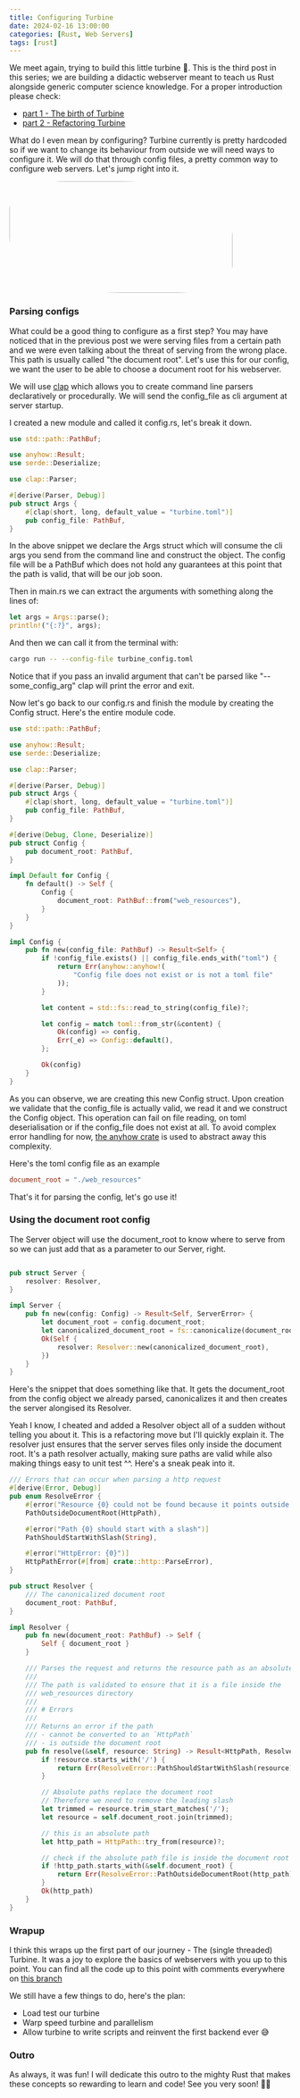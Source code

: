 ```yaml
---
title: Configuring Turbine 
date: 2024-02-16 13:00:00
categories: [Rust, Web Servers]
tags: [rust]
---
```


We meet again, trying to build this little turbine 🚀. This is the third post in this series; we are building a didactic webserver meant to teach us Rust alongside generic computer science knowledge. For a proper introduction please check:
* [part 1 - The birth of Turbine](https://vlad-onis.github.io/posts/birth-of-turbine/)
* [part 2 - Refactoring Turbine](https://vlad-onis.github.io/posts/refactoring-turbine/)

What do I even mean by configuring? Turbine currently is pretty hardcoded so if we want to change its behaviour from outside we will need ways to configure it. We will do that through config files, a pretty common way to configure web servers. Let's jump right into it.

<img src="/assets/img/the_birth_of_turbine/turbine.png" width="400" height="200" style="border-radius:25% 50%;">

### Parsing configs

What could be a good thing to configure as a first step?
You may have noticed that in the previous post we were serving files from a certain path and we were even talking about the threat of serving from the wrong place. This path is usually called "the document root". Let's use this for our config, we want the user to be able to choose a document root for his webserver.

We will use [clap](https://crates.io/crates/clap) which allows you to create command line parsers declaratively or procedurally. We will send the config_file as cli argument at server startup.

I created a new module and called it config.rs, let's break it down.

```rust
use std::path::PathBuf;

use anyhow::Result;
use serde::Deserialize;

use clap::Parser;

#[derive(Parser, Debug)]
pub struct Args {
    #[clap(short, long, default_value = "turbine.toml")]
    pub config_file: PathBuf,
}
```

In the above snippet we declare the Args struct which will consume the cli args you send from the command line and construct the object. The config file will be a PathBuf which does not hold any guarantees at this point that the path is valid, that will be our job soon.

Then in main.rs we can extract the arguments with something along the lines of:
```rust
let args = Args::parse();
println!("{:?}", args);
```

And then we can call it from the terminal with:
```bash
cargo run -- --config-file turbine_config.toml
```

Notice that if you pass an invalid argument that can't be parsed like "--some_config_arg" clap will print the error and exit.

Now let's go back to our config.rs and finish the module by creating the Config struct. Here's the entire module code.

```rust
use std::path::PathBuf;

use anyhow::Result;
use serde::Deserialize;

use clap::Parser;

#[derive(Parser, Debug)]
pub struct Args {
    #[clap(short, long, default_value = "turbine.toml")]
    pub config_file: PathBuf,
}

#[derive(Debug, Clone, Deserialize)]
pub struct Config {
    pub document_root: PathBuf,
}

impl Default for Config {
    fn default() -> Self {
        Config {
            document_root: PathBuf::from("web_resources"),
        }
    }
}

impl Config {
    pub fn new(config_file: PathBuf) -> Result<Self> {
        if !config_file.exists() || config_file.ends_with("toml") {
            return Err(anyhow::anyhow!(
                "Config file does not exist or is not a toml file"
            ));
        }

        let content = std::fs::read_to_string(config_file)?;

        let config = match toml::from_str(&content) {
            Ok(config) => config,
            Err(_e) => Config::default(),
        };

        Ok(config)
    }
}

```

As you can observe, we are creating this new Config struct. Upon creation we validate that the config_file is actually valid, we read it and we construct the Config object. This operation can fail on file reading, on toml deserialisation or if the config_file does not exist at all. To avoid complex error handling for now, [the anyhow crate](https://crates.io/crates/anyhow) is used to abstract away this complexity.

Here's the toml config file as an example
```toml
document_root = "./web_resources"
```

That's it for parsing the config, let's go use it!

### Using the document root config

The Server object will use the document_root to know where to serve from so we can just add that as a parameter to our Server, right.

```rust

pub struct Server {
    resolver: Resolver,
}

impl Server {
    pub fn new(config: Config) -> Result<Self, ServerError> {
        let document_root = config.document_root;
        let canonicalized_document_root = fs::canonicalize(document_root)?;
        Ok(Self {
            resolver: Resolver::new(canonicalized_document_root),
        })
    }
}
```

Here's the snippet that does something like that. It gets the document_root from the config object we already parsed, canonicalizes it and then creates the server alongised its Resolver. 

Yeah I know, I cheated and added a Resolver object all of a sudden without telling you about it. This is a refactoring move but I'll quickly explain it. The resolver just ensures that the server serves files only inside the document root. It's a path resolver actually, making sure paths are valid while also making things easy to unit test ^^. Here's a sneak peak into it.

```rust
/// Errors that can occur when parsing a http request
#[derive(Error, Debug)]
pub enum ResolveError {
    #[error("Resource {0} could not be found because it points outside the document root")]
    PathOutsideDocumentRoot(HttpPath),

    #[error("Path {0} should start with a slash")]
    PathShouldStartWithSlash(String),

    #[error("HttpError: {0}")]
    HttpPathError(#[from] crate::http::ParseError),
}

pub struct Resolver {
    /// The canonicalized document root
    document_root: PathBuf,
}

impl Resolver {
    pub fn new(document_root: PathBuf) -> Self {
        Self { document_root }
    }

    /// Parses the request and returns the resource path as an absolute path
    ///
    /// The path is validated to ensure that it is a file inside the
    /// web_resources directory
    ///
    /// # Errors
    ///
    /// Returns an error if the path
    /// - cannot be converted to an `HttpPath`
    /// - is outside the document root
    pub fn resolve(&self, resource: String) -> Result<HttpPath, ResolveError> {
        if !resource.starts_with('/') {
            return Err(ResolveError::PathShouldStartWithSlash(resource));
        }

        // Absolute paths replace the document root
        // Therefore we need to remove the leading slash
        let trimmed = resource.trim_start_matches('/');
        let resource = self.document_root.join(trimmed);

        // this is an absolute path
        let http_path = HttpPath::try_from(resource)?;

        // check if the absolute path file is inside the document root
        if !http_path.starts_with(&self.document_root) {
            return Err(ResolveError::PathOutsideDocumentRoot(http_path));
        }
        Ok(http_path)
    }
}
```

### Wrapup

I think this wraps up the first part of our journey - The (single threaded) Turbine. It was a joy to explore the basics of webservers with you up to this point. You can find all the code up to this point with comments everywhere on [this branch](https://github.com/vlad-onis/turbine/tree/task/sync_single_thread_turbine)

We still have a few things to do, here's the plan:
* Load test our turbine
* Warp speed turbine and parallelism
* Allow turbine to write scripts and reinvent the first backend ever 😅

### Outro

As always, it was fun! I will dedicate this outro to the mighty Rust that makes these concepts so rewarding to learn and code! See you very soon! 🦀🚀